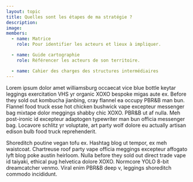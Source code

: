 ```yaml
---
layout: topic
title: Quelles sont les étapes de ma stratégie ?
description:
image:
members:
  - name: Matrice
    role: Pour identifier les acteurs et lieux à impliquer.

  - name: Guide cartographie
    role: Référencer les acteurs de son territoire.

  - name: Cahier des charges des structures intermédiaires
---
```


Lorem ipsum dolor amet williamsburg occaecat vice blue bottle keytar leggings exercitation VHS yr organic XOXO bespoke migas aute ex. Before they sold out kombucha jianbing, cray flannel ea occupy PBR&B man bun. Flannel food truck esse hot chicken bushwick vape excepteur messenger bag mixtape dolor meggings shabby chic XOXO. PBR&B ut af nulla. Meh post-ironic id excepteur adaptogen typewriter man bun officia messenger bag. Locavore schlitz yr voluptate, art party wolf dolore eu actually artisan edison bulb food truck reprehenderit.

Shoreditch poutine vegan tofu ex. Hashtag blog ut tempor, ex meh waistcoat. Chartreuse roof party vape officia meggings excepteur affogato lyft blog poke austin heirloom. Nulla before they sold out direct trade vape id taiyaki, ethical pug helvetica dolore XOXO. Normcore YOLO 8-bit dreamcatcher venmo. Viral enim PBR&B deep v, leggings shoreditch commodo incididunt.
